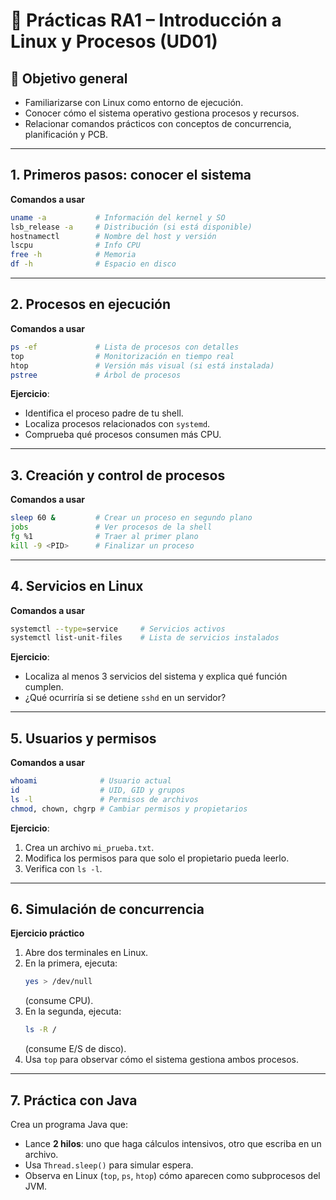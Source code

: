 # 📝 Prácticas RA1 – Introducción a Linux y Procesos (UD01)

## 🎯 Objetivo general
- Familiarizarse con Linux como entorno de ejecución.  
- Conocer cómo el sistema operativo gestiona procesos y recursos.  
- Relacionar comandos prácticos con conceptos de concurrencia, planificación y PCB.  

---

## 1. Primeros pasos: conocer el sistema
**Comandos a usar**
```bash
uname -a           # Información del kernel y SO
lsb_release -a     # Distribución (si está disponible)
hostnamectl        # Nombre del host y versión
lscpu              # Info CPU
free -h            # Memoria
df -h              # Espacio en disco
```

---

## 2. Procesos en ejecución
**Comandos a usar**
```bash
ps -ef             # Lista de procesos con detalles
top                # Monitorización en tiempo real
htop               # Versión más visual (si está instalada)
pstree             # Árbol de procesos
```

**Ejercicio**:
- Identifica el proceso padre de tu shell.  
- Localiza procesos relacionados con `systemd`.  
- Comprueba qué procesos consumen más CPU.  

---

## 3. Creación y control de procesos
**Comandos a usar**
```bash
sleep 60 &         # Crear un proceso en segundo plano
jobs               # Ver procesos de la shell
fg %1              # Traer al primer plano
kill -9 <PID>      # Finalizar un proceso
```
---

## 4. Servicios en Linux
**Comandos a usar**
```bash
systemctl --type=service     # Servicios activos
systemctl list-unit-files    # Lista de servicios instalados
```

**Ejercicio**:  
- Localiza al menos 3 servicios del sistema y explica qué función cumplen.  
- ¿Qué ocurriría si se detiene `sshd` en un servidor?  

---

## 5. Usuarios y permisos
**Comandos a usar**
```bash
whoami              # Usuario actual
id                  # UID, GID y grupos
ls -l               # Permisos de archivos
chmod, chown, chgrp # Cambiar permisos y propietarios
```

**Ejercicio**:  
1. Crea un archivo `mi_prueba.txt`.  
2. Modifica los permisos para que solo el propietario pueda leerlo.  
3. Verifica con `ls -l`.  

---

## 6. Simulación de concurrencia
**Ejercicio práctico**  
1. Abre dos terminales en Linux.  
2. En la primera, ejecuta:  
   ```bash
   yes > /dev/null
   ```  
   (consume CPU).  
3. En la segunda, ejecuta:  
   ```bash
   ls -R /
   ```  
   (consume E/S de disco).  
4. Usa `top` para observar cómo el sistema gestiona ambos procesos.  

---

## 7. Práctica con Java
Crea un programa Java que:
- Lance **2 hilos**: uno que haga cálculos intensivos, otro que escriba en un archivo.  
- Usa `Thread.sleep()` para simular espera.  
- Observa en Linux (`top`, `ps`, `htop`) cómo aparecen como subprocesos del JVM.  

